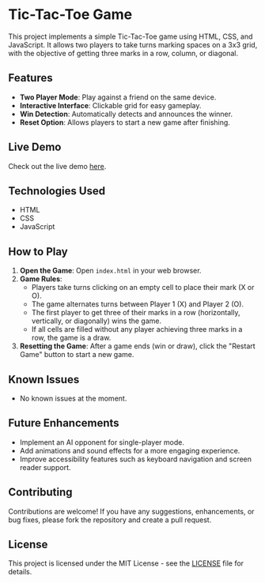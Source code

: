 # Tic-Tac-Toe Game

This project implements a simple Tic-Tac-Toe game using HTML, CSS, and JavaScript. It allows two players to take turns marking spaces on a 3x3 grid, with the objective of getting three marks in a row, column, or diagonal.

## Features

- **Two Player Mode**: Play against a friend on the same device.
- **Interactive Interface**: Clickable grid for easy gameplay.
- **Win Detection**: Automatically detects and announces the winner.
- **Reset Option**: Allows players to start a new game after finishing.

## Live Demo

Check out the live demo [here](https://your-live-demo-url.com).

## Technologies Used

- HTML
- CSS
- JavaScript

## How to Play

1. **Open the Game**: Open `index.html` in your web browser.
2. **Game Rules**:
   - Players take turns clicking on an empty cell to place their mark (X or O).
   - The game alternates turns between Player 1 (X) and Player 2 (O).
   - The first player to get three of their marks in a row (horizontally, vertically, or diagonally) wins the game.
   - If all cells are filled without any player achieving three marks in a row, the game is a draw.
3. **Resetting the Game**: After a game ends (win or draw), click the "Restart Game" button to start a new game.

## Known Issues

- No known issues at the moment.

## Future Enhancements

- Implement an AI opponent for single-player mode.
- Add animations and sound effects for a more engaging experience.
- Improve accessibility features such as keyboard navigation and screen reader support.

## Contributing

Contributions are welcome! If you have any suggestions, enhancements, or bug fixes, please fork the repository and create a pull request.

## License

This project is licensed under the MIT License - see the [LICENSE](LICENSE) file for details.
